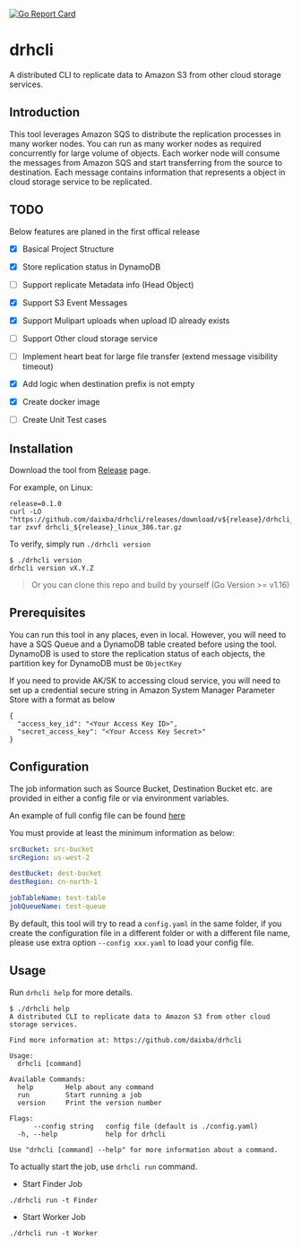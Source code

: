 [![Go Report Card](https://goreportcard.com/badge/github.com/daixba/drhcli)](https://goreportcard.com/report/github.com/daixba/drhcli)


# drhcli

A distributed CLI to replicate data to Amazon S3 from other cloud storage services.

## Introduction

This tool leverages Amazon SQS to distribute the replication processes in many worker nodes. You can run as many worker nodes as required concurrently for large volume of objects. Each worker node will consume the messages from Amazon SQS and start transferring from the source to destination. Each message contains information that represents a object in cloud storage service to be replicated.


## TODO

Below features are planed in the first offical release

- [x] Basical Project Structure
- [x] Store replication status in DynamoDB
- [ ] Support replicate Metadata info (Head Object)
- [x] Support S3 Event Messages
- [x] Support Mulipart uploads when upload ID already exists
- [ ] Support Other cloud storage service
- [ ] Implement heart beat for large file transfer (extend message visibility timeout)
- [x] Add logic when destination prefix is not empty
- [x] Create docker image
- [ ] Create Unit Test cases


## Installation

Download the tool from [Release](https://github.com/daixba/drhcli/releases) page.

For example, on Linux:
```
release=0.1.0
curl -LO "https://github.com/daixba/drhcli/releases/download/v${release}/drhcli_${release}_linux_386.tar.gz"
tar zxvf drhcli_${release}_linux_386.tar.gz
```



To verify, simply run `./drhcli version`
```
$ ./drhcli version
drhcli version vX.Y.Z
```

> Or you can clone this repo and build by yourself (Go Version >= v1.16)


## Prerequisites

You can run this tool in any places, even in local. However, you will need to have a SQS Queue and a DynamoDB table created before using the tool. DynamoDB is used to store the replication status of each objects, the partition key for DynamoDB must be `ObjectKey`

If you need to provide AK/SK to accessing cloud service, you will need to set up a credential secure string in Amazon System Manager Parameter Store with a format as below

```
{
  "access_key_id": "<Your Access Key ID>",
  "secret_access_key": "<Your Access Key Secret>"
}
```

## Configuration

The job information such as Source Bucket, Destination Bucket etc. are provided in either a config file or via environment variables. 

An example of full config file can be found [here](./config-example.yaml) 

You must provide at least the minimum information as below:
```yaml
srcBucket: src-bucket
srcRegion: us-west-2

destBucket: dest-bucket
destRegion: cn-north-1

jobTableName: test-table
jobQueueName: test-queue
```

By default, this tool will try to read a `config.yaml` in the same folder, if you create the configuration file in a different folder or with a different file name, please use extra option `--config xxx.yaml` to load your config file.


## Usage

Run `drhcli help` for more details.
```
$ ./drhcli help
A distributed CLI to replicate data to Amazon S3 from other cloud storage services.

Find more information at: https://github.com/daixba/drhcli

Usage:
  drhcli [command]

Available Commands:
  help        Help about any command
  run         Start running a job
  version     Print the version number

Flags:
      --config string   config file (default is ./config.yaml)
  -h, --help            help for drhcli

Use "drhcli [command] --help" for more information about a command.
```

To actually start the job, use `drhcli run` command.

- Start Finder Job

```
./drhcli run -t Finder
```

- Start Worker Job

```
./drhcli run -t Worker
```

